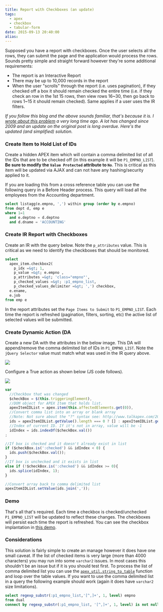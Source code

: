 ```yaml
---
title: Report with Checkboxes (an update)
tags:
  - apex
  - checkbox
  - tabular-form
date: 2015-09-13 20:40:00
alias:
---
```


Supposed you have a report with checkboxes. Once the user selects all the rows, they can submit the page and the application would process the rows. Sounds pretty simple and straight forward however they're some additional requirements:

- The report is an Interactive Report
- There may be up to 10,000 records in the report
- When the user "scrolls" through the report (i.e. uses pagination), if they checked off a box it should remain checked the entire time (i.e. if they check an row in the 1st 15 rows, then view rows 16~30, then go back to rows 1~15 it should remain checked). Same applies if a user uses the IR filters.

_If you follow this blog and the above sounds familiar, that's because it is. I [wrote about this problem](http://www.talkapex.com/2009/01/apex-report-with-checkboxes-advanced.html) a very long time ago. A lot has changed since 2009 and an update on the original post is long overdue. Here's the updated (and simplified) solution._

### Create Item to Hold List of IDs

Create a hidden APEX item which will contain a comma delimited list of all the IDs that are to be checked off (in this example it will be `P1_EMPNO_LIST`). **Be sure to modify the `Value Protected` attribute to `No`**. This is critical as this item will be updated via AJAX and can not have any hashing/security applied to it.

If you are loading this from a cross reference table you can use the following query in a Before Header process. This query will load all the employees from the Accounting department.
```sql
select listagg(e.empno, ',') within group (order by e.empno)
from dept d, emp e
where 1=1
  and e.deptno = d.deptno
  and d.dname = 'ACCOUNTING'
```

### Create IR Report with Checkboxes

Create an IR with the query below. Note the `p_attributes` value. This is critical as we need to identify the checkboxes that should be monitored.
```sql
select
  apex_item.checkbox2(
    p_idx =&gt; 1,
    p_value =&gt; e.empno ,
    p_attributes =&gt; 'class="empno"',
    p_checked_values =&gt; :p1_empno_list,
    p_checked_values_delimiter =&gt; ',') checkbox,
  e.ename,
  e.job
from emp e
```

In the report attributes set the `Page Items to Submit` to `P1_EMPNO_LIST`. Each time the report is refreshed (pagination, filters, sorting, etc) the active list of selected values will be submitted.

### Create Dynamic Action (DA

Create a new DA with the attributes in the below image. This DA will append/remove the comma delimited list of IDs in `P1_EMPNO_LIST`. Note the `jQuery Selector` value must match what was used in the IR query above.

[![](http://1.bp.blogspot.com/-xJNvFChTWxU/VfYM4-26OgI/AAAAAAABGdQ/17JvBPLA1NY/s320/Snip20150913_1.png)](http://1.bp.blogspot.com/-xJNvFChTWxU/VfYM4-26OgI/AAAAAAABGdQ/17JvBPLA1NY/s1600/Snip20150913_1.png)

Configure a True action as shown below (JS code follows).

[![](http://1.bp.blogspot.com/-ds8NWT305ks/VfYM5KF861I/AAAAAAABGdc/PrMHN9c60pk/s400/Snip20150913_3.png)](http://1.bp.blogspot.com/-ds8NWT305ks/VfYM5KF861I/AAAAAAABGdc/PrMHN9c60pk/s1600/Snip20150913_3.png)
```js
var
  //Checkbox that was changed
  $checkBox = $(this.triggeringElement),
  //DOM object for APEX Item that holds list.
  apexItemIDList = apex.item(this.affectedElements.get(0)),
  //Convert comma list into an array or blank array
  //Note: Not sure about the "?" syntax see: http://www.talkapex.com/2009/07/javascript-if-else.html
  ids = apexItemIDList.getValue().length === 0 ? [] : apexItemIDList.getValue().split(','),
  //Index of current ID. If it's not in array, value will be -1
  idIndex = ids.indexOf($checkBox.val())
;

//If box is checked and it doesn't already exist in list
if ($checkBox.is(':checked') && idIndex < 0) {
  ids.push($checkBox.val());
}
//If box is unchecked and it exists in list
else if (!$checkBox.is(':checked') && idIndex >= 0){
  ids.splice(idIndex, 1);
}

//Convert array back to comma delimited list
apexItemIDList.setValue(ids.join(','));
```


### Demo

That's all that's required. Each time a checkbox is checked/unchecked `P1_EMPNO_LIST` will be updated to reflect these changes. The checkboxes will persist each time the report is refreshed. You can see the checkbox implantation in [this demo](https://apex.oracle.com/pls/apex/f?p=16406:1400).


### Considerations

This solution is fairly simple to create an manage however it does have one small caveat. If the list of checked items is very large (more than 4000 characters) you may run into some `varchar2` issues. In most cases this shouldn't be an issue but if it is you should test first.
To process the list of comma delimited list you can use the [`apex_util.string_to_table`](https://docs.oracle.com/cd/E59726_01/doc.50/e39149/apex_util.htm#AEAPI185) function and loop over the table values. If you want to use the comma delimited list in a query the following example should work (again it does have `varchar2` size limitations).

```sql
select regexp_substr(:p1_empno_list,'[^,]+', 1, level) empno
from dual
connect by regexp_substr(:p1_empno_list, '[^,]+', 1, level) is not null
```
